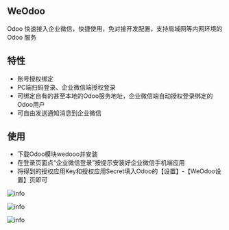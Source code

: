 ## WeOdoo
Odoo 快速接入企业微信，快捷使用，免对接开发配置，支持局域网等内网环境的 Odoo 服务


## 特性
* 账号授权绑定
* PC端扫码登录、企业微信端授权登录
* 可绑定自有的甚至本地的Odoo服务地址，企业微信端自动授权登录绑定的Odoo用户
* 可自由发送通知消息到企业微信


## 使用

- 下载Odoo模块wedooo并安装
- 在登录页面点“企业微信登录”按提示安装好企业微信手机端应用
- 将得到的授权应用Key和授权应用Secret填入Odoo的【设置】-【WeOdoo设置】页即可

![info](http://oejia.net/files/201811/12123008687.jpeg)

![info](http://oejia.net/files/201811/12123138548.jpeg)

![info](http://oejia.net/files/201811/12123243069.jpeg.jpeg)


